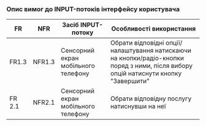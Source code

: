 ### Опис вимог до INPUT-потоків інтерфейсу користувача
| FR | NFR | Засіб INPUT-потоку | Особливості використання |
| --- | --- | --- | --- |
| FR1.3 | NFR1.3 | Сенсорний екран мобільного телефону | Обрати відповідні опції/налаштування натискаючи на кнопки/радіо-кнопки поряд з ними, після вибору опцій натиснути кнопку "Завершити" |
| FR 2.1 | NFR2.1 | Сенсорний екран мобільного телефону | Обрати відповідну послугу натиснувши на неї |
